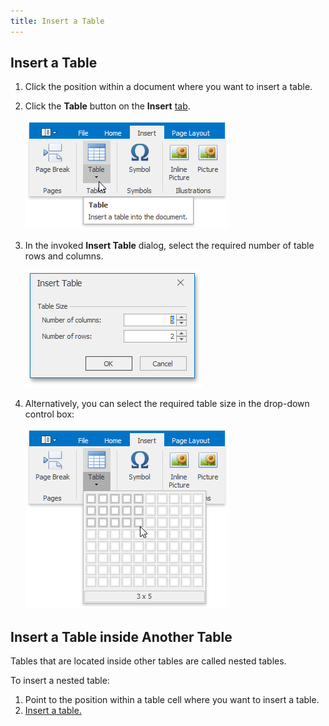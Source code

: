 ```yaml
---
title: Insert a Table
---
```

## <a name="inserttable"/>Insert a Table
1. Click the position within a document where you want to insert a table.
2. Click the **Table** button on the **Insert** [ tab](../../../../interface-elements-for-desktop/articles/rich-text-editor/text-editor-ui/ribbon-interface.md).
	
	![RTETablesInsertTableRibbonMenu](../../../images/Img121379.png)
3. In the invoked **Insert Table** dialog, select the required number of table rows and columns.
	 
	
	![RTETableInsertTableDialog](../../../images/Img121380.png)
4. Alternatively, you can select the required table size in the drop-down control box:
	 
	
	![RTETableInsertTableDropDown](../../../images/Img121381.png)

## Insert a Table inside Another Table
Tables that are located inside other tables are called nested tables.

To insert a nested table:
1. Point to the position within a table cell where you want to insert a table.
2. [Insert a table.](#inserttable)